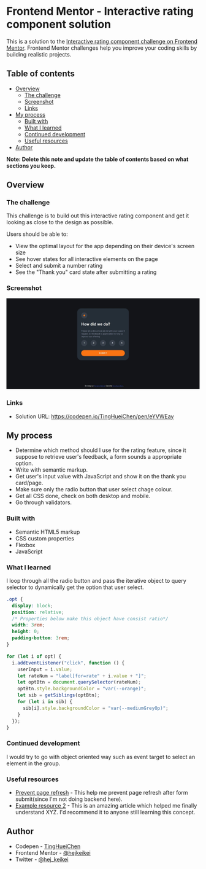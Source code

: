 # Frontend Mentor - Interactive rating component solution

This is a solution to the [Interactive rating component challenge on Frontend Mentor](https://www.frontendmentor.io/challenges/interactive-rating-component-koxpeBUmI). Frontend Mentor challenges help you improve your coding skills by building realistic projects.

## Table of contents

- [Overview](#overview)
  - [The challenge](#the-challenge)
  - [Screenshot](#screenshot)
  - [Links](#links)
- [My process](#my-process)
  - [Built with](#built-with)
  - [What I learned](#what-i-learned)
  - [Continued development](#continued-development)
  - [Useful resources](#useful-resources)
- [Author](#author)

**Note: Delete this note and update the table of contents based on what sections you keep.**

## Overview

### The challenge

This challenge is to build out this interactive rating component and get it looking as close to the design as possible.

Users should be able to:

- View the optimal layout for the app depending on their device's screen size
- See hover states for all interactive elements on the page
- Select and submit a number rating
- See the "Thank you" card state after submitting a rating

### Screenshot

![screenshot](./screenshot.jpg)

### Links

- Solution URL: https://codepen.io/TingHueiChen/pen/eYVWEay

## My process

- Determine which method should I use for the rating feature, since it suppose to retrieve user's feedback, a form sounds a appropriate option.
- Write with semantic markup.
- Get user's input value with JavaScript and show it on the thank you card/page.
- Make sure only the radio button that user select chage colour.
- Get all CSS done, check on both desktop and mobile.
- Go through validators.

### Built with

- Semantic HTML5 markup
- CSS custom properties
- Flexbox
- JavaScript

### What I learned

I loop through all the radio button and pass the iterative object to query selector to dynamically get the option that user select.

```css
.opt {
  display: block;
  position: relative;
  /* Properties below make this object have consist ratio*/
  width: 3rem;
  height: 0;
  padding-bottom: 3rem;
}
```

```js
for (let i of opt) {
  i.addEventListener("click", function () {
    userInput = i.value;
    let rateNum = "label[for=rate" + i.value + "]";
    let optBtn = document.querySelector(rateNum);
    optBtn.style.backgroundColor = "var(--orange)";
    let sib = getSiblings(optBtn);
    for (let i in sib) {
      sib[i].style.backgroundColor = "var(--mediumGreyOp)";
    }
  });
}
```

### Continued development

I would try to go with object oriented way such as event target to select an element in the group.

### Useful resources

- [Prevent page refresh](https://developer.mozilla.org/en-US/docs/Web/API/Event/preventDefault) - This help me prevent page refresh after form submit(since I'm not doing backend here).
- [Example resource 2](https://www.example.com) - This is an amazing article which helped me finally understand XYZ. I'd recommend it to anyone still learning this concept.

## Author

- Codepen - [TingHueiChen](https://codepen.io/TingHueiChen)
- Frontend Mentor - [@hejkeikei](https://www.frontendmentor.io/profile/hejkeikei)
- Twitter - [@hej_keikei](https://twitter.com/hej_keikei)
